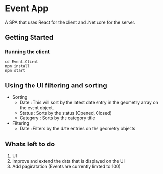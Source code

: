 # Event App

A SPA that uses React for the client and .Net core for the server.

## Getting Started

### Running the client

```
cd Event.Client
npm install
npm start
```

## Using the UI filtering and sorting
- Sorting
  - Date : This will sort by the latest date entry in the geometry array on the event object.
  - Status : Sorts by the status (Opened, Closed)
  - Category : Sorts by the category title
- Filtering
  - Date : Filters by the date entries on the geometry objects


## Whats left to do
1. UI
  1. Improve and extend the data that is displayed on the UI
  2. Add paginatation (Events are currently limited to 100)





